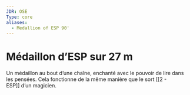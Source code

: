 ```yaml
---
JDR: OSE
Type: core
aliases:
  - Medallion of ESP 90'
---
```

# Médaillon d’ESP sur 27 m

Un médaillon au bout d’une chaîne, enchanté avec le pouvoir de lire dans les pensées. Cela fonctionne de la même manière que le sort [[2 - ESP]] d’un magicien.